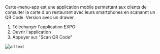 Carte-menu-app est une application mobile permettant aux clients de consulter la carte d'un restaurant avec leurs smartphones en scanannt un QR Code. Version avec un drawer.

1. Télécharger l'application EXPO
2. Ouvrir l'application
3. Appuyer sur "Scan QR Code" 

![alt text](https://i.imgur.com/2djeg3J.png)
